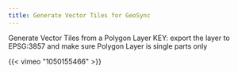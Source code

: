 ```yaml
---
title: Generate Vector Tiles for GeoSync
---
```


Generate Vector Tiles from a Polygon Layer
KEY: export the layer to EPSG:3857 and make sure Polygon Layer is single parts only

{{< vimeo "1050155466" >}}
